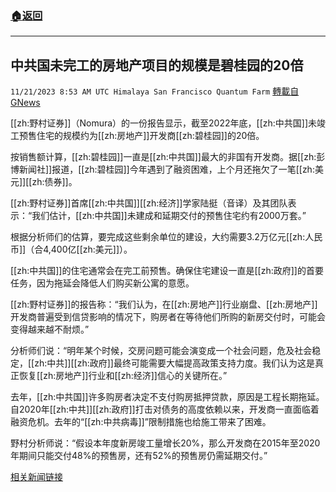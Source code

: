 ###  [:house:返回](README.md)
---


## 中共国未完工的房地产项目的规模是碧桂园的20倍
`11/21/2023 8:53 AM UTC Himalaya San Francisco Quantum Farm` [轉載自GNews](https://gnews.org/articles/1999287)

[[zh:野村证券]]（Nomura）的一份报告显示，截至2022年底，[[zh:中共国]]未竣工预售住宅的规模约为[[zh:房地产]]开发商[[zh:碧桂园]]的20倍。

按销售额计算，[[zh:碧桂园]]一直是[[zh:中共国]]最大的非国有开发商。据[[zh:彭博新闻社]]报道，[[zh:碧桂园]]今年遇到了融资困难，上个月还拖欠了一笔[[zh:美元]][[zh:债券]]。

[[zh:野村证券]]首席[[zh:中共国]][[zh:经济]]学家陆挺（音译）及其团队表示：“我们估计，[[zh:中共国]]未建成和延期交付的预售住宅约有2000万套。”

根据分析师们的估算，要完成这些剩余单位的建设，大约需要3.2万亿元[[zh:人民币]]（合4,400亿[[zh:美元]]）。

[[zh:中共国]]的住宅通常会在完工前预售。确保住宅建设一直是[[zh:政府]]的首要任务，因为拖延会降低人们购买新公寓的意愿。

[[zh:野村证券]]的报告称：“我们认为，在[[zh:房地产]]行业崩盘、[[zh:房地产]]开发商普遍受到信贷影响的情况下，购房者在等待他们所购的新房交付时，可能会变得越来越不耐烦。”

分析师们说：“明年某个时候，交房问题可能会演变成一个社会问题，危及社会稳定，[[zh:中共]][[zh:政府]]最终可能需要大幅提高政策支持力度。我们认为这是真正恢复[[zh:房地产]]行业和[[zh:经济]]信心的关键所在。”

去年，[[zh:中共国]]许多购房者决定不支付购房抵押贷款，原因是工程长期拖延。自2020年[[zh:中共]][[zh:政府]]打击对债务的高度依赖以来，开发商一直面临着融资危机。去年的“[[zh:中共病毒]]”限制措施也给施工带来了困难。

野村分析师说：“假设本年度新房竣工量增长20%，那么开发商在2015年至2020年期间只能交付48%的预售房，还有52%的预售房仍需延期交付。”

[相关新闻链接](https://www.cnbc.com/2023/11/15/chinas-unfinished-property-projects-are-20-times-the-size-of-country-garden.html)

